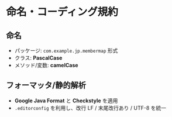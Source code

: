 # 命名・コーディング規約

## 命名

- パッケージ: `com.example.jp.membermap` 形式
- クラス: **PascalCase**
- メソッド/変数: **camelCase**

## フォーマッタ/静的解析

- **Google Java Format** と **Checkstyle** を適用
- `.editorconfig` を利用し、改行 LF / 末尾改行あり / UTF-8 を統一
